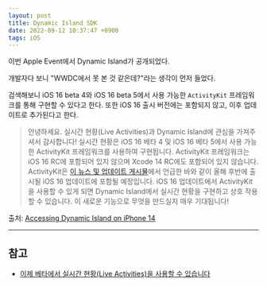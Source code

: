 ```yaml
---
layout: post
title: Dynamic Island SDK
date: 2022-09-12 10:37:47 +0900
tags: iOS
---
```


이번 Apple Event에서 Dynamic Island가 공개되었다.

개발자다 보니 "WWDC에서 못 본 것 같은데?"라는 생각이 먼저 들었다.

검색해보니 iOS 16 beta 4와 iOS 16 beta 5에서 사용 가능한 `ActivityKit` 프레임워크를 통해 구현할 수 있다고 한다.
또한 iOS 16 출시 버전에는 포함되지 않고, 이후 업데이트로 추가된다고 한다.

> 안녕하세요. 실시간 현황(Live Activities)과 Dynamic Island에 관심을 가져주셔서 감사합니다!
> 실시간 현황은 iOS 16 베타 4 및 iOS 16 베타 5에서 사용 가능한 ActivityKit 프레임워크를 사용하여 구현됩니다. ActivityKit 프레임워크는 iOS 16 RC에 포함되어 있지 않으며 Xcode 14 RC에도 포함되어 있지 않습니다. ActivityKit은 [이 뉴스 및 업데이트 게시물](https://developer.apple.com/kr/news/?id=hi37aek8)에서 언급한 바와 같이 올해 후반에 출시될 iOS 16 업데이트에 포함될 예정입니다. iOS 16 업데이트에서 ActivityKit을 사용할 수 있게 되면 Dynamic Island에서 실시간 현황을 구현하고 상호 작용할 수 있습니다.
> 이 새로운 기능으로 무엇을 만드실지 매우 기대됩니다!

출처: [Accessing Dynamic Island on iPhone 14](https://developer.apple.com/forums/thread/713978?answerId=726743022#726743022)

---

## 참고

- [이제 베타에서 실시간 현황(Live Activities)을 사용할 수 있습니다](https://developer.apple.com/kr/news/?id=hi37aek8)
